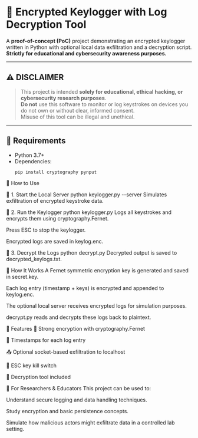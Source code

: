 # 🔐 Encrypted Keylogger with Log Decryption Tool

A **proof-of-concept (PoC)** project demonstrating an encrypted keylogger written in Python with optional local data exfiltration and a decryption script.  
**Strictly for educational and cybersecurity awareness purposes.**

---

## ⚠️ DISCLAIMER

> This project is intended **solely for educational, ethical hacking, or cybersecurity research purposes**.  
> **Do not** use this software to monitor or log keystrokes on devices you do not own or without clear, informed consent.  
> Misuse of this tool can be illegal and unethical.


---

## 🔧 Requirements

- Python 3.7+
- Dependencies:
  ```bash
  pip install cryptography pynput
🚀 How to Use

🔹 1. Start the Local Server
python keylogger.py --server
Simulates exfiltration of encrypted keystroke data.

🔹 2. Run the Keylogger
python keylogger.py
Logs all keystrokes and encrypts them using cryptography.Fernet.

Press ESC to stop the keylogger.

Encrypted logs are saved in keylog.enc.

🔹 3. Decrypt the Logs
python decrypt.py
Decrypted output is saved to decrypted_keylogs.txt.

🔐 How It Works
A Fernet symmetric encryption key is generated and saved in secret.key.

Each log entry (timestamp + keys) is encrypted and appended to keylog.enc.

The optional local server receives encrypted logs for simulation purposes.

decrypt.py reads and decrypts these logs back to plaintext.

📌 Features
🔐 Strong encryption with cryptography.Fernet

📅 Timestamps for each log entry

📤 Optional socket-based exfiltration to localhost

🛑 ESC key kill switch

💾 Decryption tool included

📎 For Researchers & Educators
This project can be used to:

Understand secure logging and data handling techniques.

Study encryption and basic persistence concepts.

Simulate how malicious actors might exfiltrate data in a controlled lab setting.

